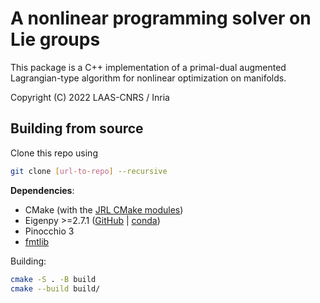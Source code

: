 # A nonlinear programming solver on Lie groups

This package is a C++ implementation of a primal-dual augmented Lagrangian-type algorithm for nonlinear
optimization on manifolds.

Copyright (C) 2022 LAAS-CNRS / Inria

## Building from source

Clone this repo using

```bash
git clone [url-to-repo] --recursive
```

**Dependencies**:

* CMake (with the [JRL CMake modules](https://github.com/jrl-umi3218/jrl-cmakemodules))
* Eigenpy >=2.7.1 ([GitHub](https://github.com/stack-of-tasks/eigenpy) | [conda](https://anaconda.org/conda-forge/eigenpy))
* Pinocchio 3
* [fmtlib](https://github.com/fmtlib/fmt)

Building:

```bash
cmake -S . -B build
cmake --build build/
```
